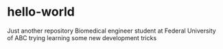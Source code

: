 # hello-world
Just another repository
Biomedical engineer student at Federal University of ABC trying learning some new development tricks

